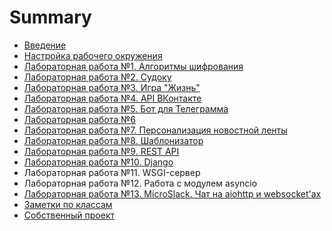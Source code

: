 # Summary

* [Введение](README.md)
* [Настройка рабочего окружения](lab0.md)
* [Лабораторная работа №1. Алгоритмы шифрования](lab1.md)
* [Лабораторная работа №2. Судоку](lab3.md)
* [Лабораторная работа №3. Игра "Жизнь"](lab2.md)
* [Лабораторная работа №4. API ВКонтакте](lab4.md)
* [Лабораторная работа №5. Бот для Телеграмма](lab5.md)
* [Лабораторная работа №6](lab6.md)
* [Лабораторная работа №7. Персонализация новостной ленты](lab7.md)
* [Лабораторная работа №8. Шаблонизатор](lab8.md)
* [Лабораторная работа №9. REST API](lab9.md)
* [Лабораторная работа №10. Django](lab10.md)
* Лабораторная работа №11. WSGI-сервер
* Лабораторная работа №12. Работа с модулем asyncio
* [Лабораторная работа №13. MicroSlack. Чат на aiohttp и websocket'ах](microslack-chat-na-aiohttp-i-websocketah.md)
* [Заметки по классам](appendix-classes.md)
* [Собственный проект](project.md)

